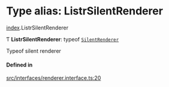 # Type alias: ListrSilentRenderer

[index](../modules/index.md).ListrSilentRenderer

Ƭ **ListrSilentRenderer**: typeof [`SilentRenderer`](../classes/renderer_silent_renderer.SilentRenderer.md)

Typeof silent renderer

#### Defined in

[src/interfaces/renderer.interface.ts:20](https://github.com/cenk1cenk2/listr2/blob/3146341/src/interfaces/renderer.interface.ts#L20)
